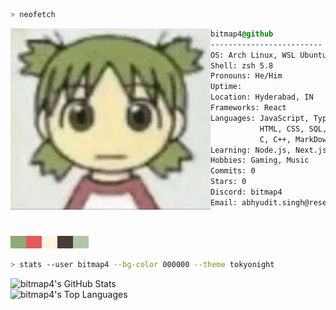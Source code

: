 ```zsh
> neofetch
```

<img align="left" src="https://raw.githubusercontent.com/BitMap4/BitMap4/refs/heads/master/yotsuba.jpg" alt="yotsuba.jpg" width="320" /> 

```css
bitmap4@github
-------------------------
OS: Arch Linux, WSL Ubuntu on Windows 11, iOS
Shell: zsh 5.8
Pronouns: He/Him
Uptime: 
Location: Hyderabad, IN
Frameworks: React
Languages: JavaScript, TypeScript,
           HTML, CSS, SQL, Python,
           C, C++, MarkDown, LaTeX,
Learning: Node.js, Next.js, Dart
Hobbies: Gaming, Music
Commits: 0
Stars: 0
Discord: bitmap4
Email: abhyudit.singh@research.iiit.ac.in
```
<p align="left">
  &nbsp; &nbsp; &nbsp; &nbsp; &nbsp;
  <div style="background: #8FA977; height: 20px; width: 25px;display: inline-block;"></div><div style="background: #E15B5B; height: 20px; width: 25px;display: inline-block;"></div><div style="background: #FFF4E0; height: 20px; width: 25px;display: inline-block;"></div><div style="background: #4A3B38; height: 20px; width: 25px;display: inline-block;"></div><div style="background: #B4C5A9; height: 20px; width: 25px;display: inline-block;"></div>
</p>

```zsh
> stats --user bitmap4 --bg-color 000000 --theme tokyonight
```

<img align="left" src="https://github-readme-stats.vercel.app/api?username=bitmap4&show_icons=true&theme=tokyonight&bg_color=000000" alt="bitmap4's GitHub Stats" width="400" />

<img align="left" src="https://github-readme-stats.vercel.app/api/top-langs/?username=bitmap4&layout=compact&theme=tokyonight&bg_color=000000" alt="bitmap4's Top Languages" width="400" />